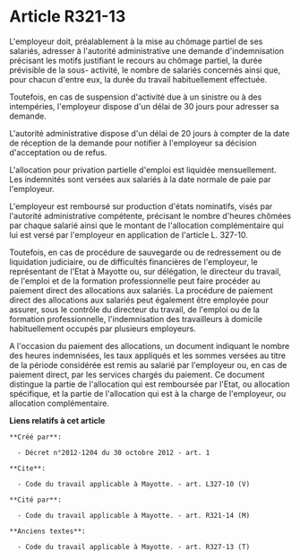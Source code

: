 # Article R321-13

L'employeur doit, préalablement à la mise au chômage partiel de ses salariés, adresser à l'autorité administrative une
demande d'indemnisation précisant les motifs justifiant le recours au chômage partiel, la durée prévisible de la sous-
activité, le nombre de salariés concernés ainsi que, pour chacun d'entre eux, la durée du travail habituellement effectuée. 

Toutefois, en cas de suspension d'activité due à un sinistre ou à des intempéries, l'employeur dispose d'un délai de 30 jours
pour adresser sa demande. 

L'autorité administrative dispose d'un délai de 20 jours à compter de la date de réception de la demande pour notifier à
l'employeur sa décision d'acceptation ou de refus. 

L'allocation pour privation partielle d'emploi est liquidée mensuellement. Les indemnités sont versées aux salariés à la date
normale de paie par l'employeur. 

L'employeur est remboursé sur production d'états nominatifs, visés par l'autorité administrative compétente, précisant le
nombre d'heures chômées par chaque salarié ainsi que le montant de l'allocation complémentaire qui lui est versé par
l'employeur en application de l'article L. 327-10. 

Toutefois, en cas de procédure de sauvegarde ou de redressement ou de liquidation judiciaire, ou de difficultés financières
de l'employeur, le représentant de l'Etat à Mayotte ou, sur délégation, le directeur du travail, de l'emploi et de la
formation professionnelle peut faire procéder au paiement direct des allocations aux salariés. La procédure de paiement
direct des allocations aux salariés peut également être employée pour assurer, sous le contrôle du directeur du travail, de
l'emploi ou de la formation professionnelle, l'indemnisation des travailleurs à domicile habituellement occupés par plusieurs
employeurs. 

A l'occasion du paiement des allocations, un document indiquant le nombre des heures indemnisées, les taux appliqués et les
sommes versées au titre de la période considérée est remis au salarié par l'employeur ou, en cas de paiement direct, par les
services chargés du paiement. Ce document distingue la partie de l'allocation qui est remboursée par l'Etat, ou allocation
spécifique, et la partie de l'allocation qui est à la charge de l'employeur, ou allocation complémentaire.

**Liens relatifs à cet article**

	**Créé par**:

	  - Décret n°2012-1204 du 30 octobre 2012 - art. 1

	**Cite**:

	  - Code du travail applicable à Mayotte. - art. L327-10 (V)

	**Cité par**:

	  - Code du travail applicable à Mayotte. - art. R321-14 (M)

	**Anciens textes**:

	  - Code du travail applicable à Mayotte. - art. R327-13 (T)
